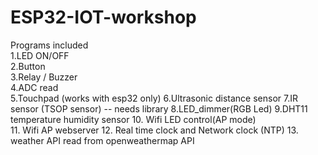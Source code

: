 # ESP32-IOT-workshop  
Programs included   
1.LED ON/OFF  
2.Button     
3.Relay / Buzzer   
4.ADC read  
5.Touchpad (works with esp32 only) 
6.Ultrasonic distance sensor 
7.IR sensor (TSOP sensor) -- needs library 
8.LED_dimmer(RGB Led) 
9.DHT11 temperature humidity sensor 
10. Wifi LED control(AP mode)   
11. Wifi AP webserver 
12. Real time clock and Network clock (NTP) 
13. weather API read from openweathermap API 
